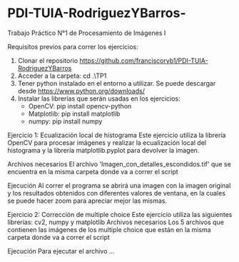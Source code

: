 ﻿# PDI-TUIA-RodriguezYBarros-
 
Trabajo Práctico N°1 de Procesamiento de Imágenes I

Requisitos previos para correr los ejercicios:
1) Clonar el repositorio https://github.com/franciscoryb1/PDI-TUIA-RodriguezYBarros
2) Acceder a la carpeta: cd .\TP1
3) Tener python instalado en el entorno a utilizar. Se puede descargar desde https://www.python.org/downloads/
4) Instalar las librerías que serán usadas en los ejercicios:
   - OpenCV: pip install opencv-python
   - Matplotlib: pip install matplotlib
   - numpy: pip install numpy
   
Ejercicio 1: Ecualización local de histograma
Este ejercicio utiliza la librería OpenCV para procesar imágenes y realizar la ecualización local del histograma y la librería matplotlib.pyplot para devolver la imagen.

Archivos necesarios
El archivo 'Imagen_con_detalles_escondidos.tif' que se encuentra en la misma carpeta donde va a correr el script

Ejecución
Al correr el programa se abrirá una imagen con la imagen original y los resultados obtenidos con diferentes valores de ventana, en la cuales se puede hacer zoom para apreciar mejor las mismas.

Ejercicio 2: Corrección de multiple choice
Este ejercicio utiliza las siguientes librerías: cv2, numpy y matplotlib
Archivos necesarios
Los 5 archivos que contienen las imágenes de los multiple choice que están en la misma carpeta donde va a correr el script

Ejecución
Para ejecutar el archivo ...
